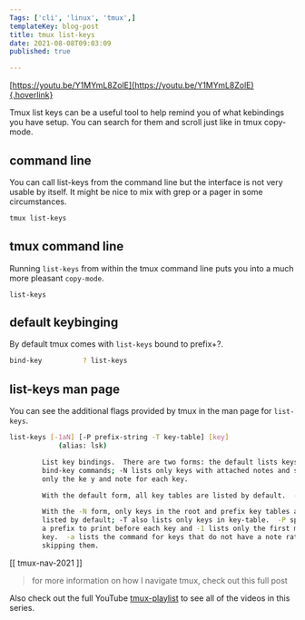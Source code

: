 ```yaml
---
Tags: ['cli', 'linux', 'tmux',]
templateKey: blog-post
title: tmux list-keys
date: 2021-08-08T09:03:09
published: true

---
```


[https://youtu.be/Y1MYmL8ZolE](https://youtu.be/Y1MYmL8ZolE){.hoverlink}

Tmux list keys can be a useful tool to help remind you of what kebindings you
have setup.  You can search for them and scroll just like in tmux copy-mode.

## command line

You can call list-keys from the command line but the interface is not very
usable by itself.  It might be nice to mix with grep or a pager in some
circumstances.

``` bash
tmux list-keys
```

## tmux command line

Running `list-keys` from within the tmux command line puts you into a much more
pleasant `copy-mode`.

```
list-keys
```

## default keybinging

By default tmux comes with `list-keys` bound to prefix+?.

``` bash
bind-key          ? list-keys
```

## list-keys man page

You can see the additional flags provided by tmux in the man page for
`list-keys`.

``` bash
list-keys [-1aN] [-P prefix-string -T key-table] [key]
            (alias: lsk)

        List key bindings.  There are two forms: the default lists keys as
        bind-key commands; -N lists only keys with attached notes and shows
        only the ke y and note for each key.

        With the default form, all key tables are listed by default.  -T lists only keys in key-table.

        With the -N form, only keys in the root and prefix key tables are
        listed by default; -T also lists only keys in key-table.  -P specifies
        a prefix to print before each key and -1 lists only the first matching
        key.  -a lists the command for keys that do not have a note rather than
        skipping them.

```

[[ tmux-nav-2021 ]]

> for more information on how I navigate tmux, check out this full post

Also check out the full YouTube
[tmux-playlist](https://www.youtube.com/playlist?list=PLTRNG6WIHETB4reAxbWza3CZeP9KL6Bkr)
to see all of the videos in this series.
